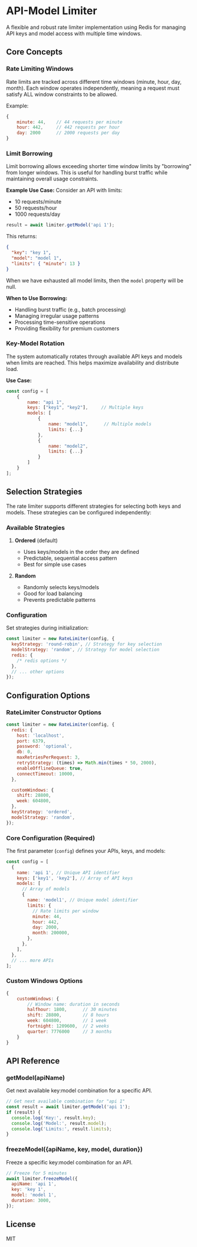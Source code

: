 # API-Model Limiter

A flexible and robust rate limiter implementation using Redis for managing API keys and model access with multiple time windows.

## Core Concepts

### Rate Limiting Windows

Rate limits are tracked across different time windows (minute, hour, day, month). Each window operates independently, meaning a request must satisfy ALL window constraints to be allowed.

Example:

```javascript
{
    minute: 44,    // 44 requests per minute
    hour: 442,     // 442 requests per hour
    day: 2000      // 2000 requests per day
}
```

### Limit Borrowing

Limit borrowing allows exceeding shorter time window limits by "borrowing" from longer windows. This is useful for handling burst traffic while maintaining overall usage constraints.

**Example Use Case:**
Consider an API with limits:

- 10 requests/minute
- 50 requests/hour
- 1000 requests/day

```javascript
result = await limiter.getModel('api 1');
```

This returns:

```json
{
  "key": "key 1",
  "model": "model 1",
  "limits": { "minute": 13 }
}
```

When we have exhausted all model limits, then the `model` property will be null.

**When to Use Borrowing:**

- Handling burst traffic (e.g., batch processing)
- Managing irregular usage patterns
- Processing time-sensitive operations
- Providing flexibility for premium customers

### Key-Model Rotation

The system automatically rotates through available API keys and models when limits are reached. This helps maximize availability and distribute load.

**Use Case:**

```javascript
const config = [
    {
        name: "api 1",
        keys: ["key1", "key2"],     // Multiple keys
        models: [
            {
                name: "model1",      // Multiple models
                limits: {...}
            },
            {
                name: "model2",
                limits: {...}
            }
        ]
    }
];
```

## Selection Strategies

The rate limiter supports different strategies for selecting both keys and models. These strategies can be configured independently:

### Available Strategies

1. **Ordered** (default)

   - Uses keys/models in the order they are defined
   - Predictable, sequential access pattern
   - Best for simple use cases

2. **Random**
   - Randomly selects keys/models
   - Good for load balancing
   - Prevents predictable patterns

### Configuration

Set strategies during initialization:

```javascript
const limiter = new RateLimiter(config, {
  keyStrategy: 'round-robin', // Strategy for key selection
  modelStrategy: 'random', // Strategy for model selection
  redis: {
    /* redis options */
  },
  // ... other options
});
```

## Configuration Options

### RateLimiter Constructor Options

```javascript
const limiter = new RateLimiter(config, {
  redis: {
    host: 'localhost',
    port: 6379,
    password: 'optional',
    db: 0,
    maxRetriesPerRequest: 3,
    retryStrategy: (times) => Math.min(times * 50, 2000),
    enableOfflineQueue: true,
    connectTimeout: 10000,
  },

  customWindows: {
    shift: 28800,
    week: 604800,
  },
  keyStrategy: 'ordered',
  modelStrategy: 'random',
});
```

### Core Configuration (Required)

The first parameter (`config`) defines your APIs, keys, and models:

```javascript
const config = [
  {
    name: 'api 1', // Unique API identifier
    keys: ['key1', 'key2'], // Array of API keys
    models: [
      // Array of models
      {
        name: 'model1', // Unique model identifier
        limits: {
          // Rate limits per window
          minute: 44,
          hour: 442,
          day: 2000,
          month: 200000,
        },
      },
    ],
  },
  // ... more APIs
];
```

### Custom Windows Options

```javascript
{
    customWindows: {
        // Window name: duration in seconds
        halfhour: 1800,      // 30 minutes
        shift: 28800,        // 8 hours
        week: 604800,        // 1 week
        fortnight: 1209600,  // 2 weeks
        quarter: 7776000     // 3 months
    }
}
```

## API Reference

### getModel(apiName)

Get next available key:model combination for a specific API.

```javascript
// Get next available combination for "api 1"
const result = await limiter.getModel('api 1');
if (result) {
  console.log('Key:', result.key);
  console.log('Model:', result.model);
  console.log('Limits:', result.limits);
}
```

### freezeModel({apiName, key, model, duration})

Freeze a specific key:model combination for an API.

```javascript
// Freeze for 5 minutes
await limiter.freezeModel({
  apiName: 'api 1',
  key: 'key 1',
  model: 'model 1',
  duration: 3000,
});
```

## License

MIT
